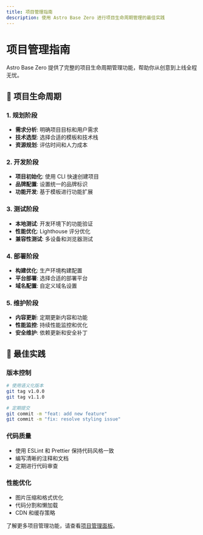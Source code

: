 ```yaml
---
title: 项目管理指南
description: 使用 Astro Base Zero 进行项目生命周期管理的最佳实践
---
```


# 项目管理指南

Astro Base Zero 提供了完整的项目生命周期管理功能，帮助你从创意到上线全程无忧。

## 🔄 项目生命周期

### 1. 规划阶段

- **需求分析**: 明确项目目标和用户需求
- **技术选型**: 选择合适的模板和技术栈
- **资源规划**: 评估时间和人力成本

### 2. 开发阶段

- **项目初始化**: 使用 CLI 快速创建项目
- **品牌配置**: 设置统一的品牌标识
- **功能开发**: 基于模板进行功能扩展

### 3. 测试阶段

- **本地测试**: 开发环境下的功能验证
- **性能优化**: Lighthouse 评分优化
- **兼容性测试**: 多设备和浏览器测试

### 4. 部署阶段

- **构建优化**: 生产环境构建配置
- **平台部署**: 选择合适的部署平台
- **域名配置**: 自定义域名设置

### 5. 维护阶段

- **内容更新**: 定期更新内容和功能
- **性能监控**: 持续性能监控和优化
- **安全维护**: 依赖更新和安全补丁

## 🎯 最佳实践

### 版本控制

```bash
# 使用语义化版本
git tag v1.0.0
git tag v1.1.0

# 定期提交
git commit -m "feat: add new feature"
git commit -m "fix: resolve styling issue"
```

### 代码质量

- 使用 ESLint 和 Prettier 保持代码风格一致
- 编写清晰的注释和文档
- 定期进行代码审查

### 性能优化

- 图片压缩和格式优化
- 代码分割和懒加载
- CDN 和缓存策略

了解更多项目管理功能，请查看[项目管理面板](/dashboard/)。
